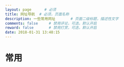 ```yaml
---
layout: page      # 必须
title: 网址导航  # 必须，页面名称
description: 一些常用网址       # 页面二级标题，描述性文字
comments: false     # 禁用评论，可选，默认开启
reward: false       # 禁用打赏，可选，默认开启
date: 2018-01-31 13:48:15
---
```

# 常用 
<div class="flex-row">
<a href="https://github.com/" style="margin:10px;"><div style="width:50px;height:50px;background:url(../img/nav/github.jpg);"></div></a>
<a href="https://stackoverflow.com/" style="margin:10px;"><div style="width:50px;height:50px;background:url(../img/nav/stackoverflow.jpg);"></div></a>
<a href="https://www.csdn.net/" style="margin:10px;"><div style="width:50px;height:50px;background:url(../img/nav/csdn.jpg);"></div></a>
<a href="https://www.npmjs.com/" style="margin:10px;"><div style="width:50px;height:50px;background:url(../img/nav/npm.jpg);"></div></a>
<a href="https://trello.com/" style="margin:10px;"><div style="width:50px;height:50px;background:url(../img/nav/trello.jpg);"></div></a>
<a href="http://www.iconfont.cn/" style="margin:10px;"><div style="width:50px;height:50px;background:url(../img/nav/iconfont.jpg);"></div></a>
<a href="http://react-china.org/" style="margin:10px;"><div style="width:50px;height:50px;background:url(../img/nav/reactChina.png);background-size:50px;"></div></a>
<a href="https://cnodejs.org/" style="margin:10px;"><div style="width:50px;height:50px;background:url(../img/nav/cnode.png);background-size:50px;"></div></a>
</div>  